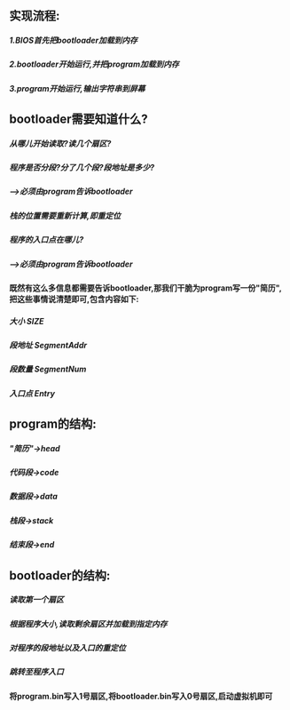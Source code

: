 ## 实现流程:
##### 1.BIOS首先把bootloader加载到内存
##### 2.bootloader开始运行,并把program加载到内存
##### 3.program开始运行,输出字符串到屏幕

##### 

## bootloader需要知道什么?
##### 从哪儿开始读取?读几个扇区?
##### 程序是否分段?分了几个段?段地址是多少?
##### -->必须由program告诉bootloader
##### 栈的位置需要重新计算,即重定位
##### 程序的入口点在哪儿?
##### -->必须由program告诉bootloader

##### 


#### 既然有这么多信息都需要告诉bootloader,那我们干脆为program写一份"简历",把这些事情说清楚即可,包含内容如下:
##### 大小    SIZE
##### 段地址  SegmentAddr
##### 段数量  SegmentNum
##### 入口点  Entry

##### 


## program的结构:
##### "简历"->head
##### 代码段->code
##### 数据段->data
##### 栈段->stack
##### 结束段->end

##### 

## bootloader的结构:
##### 读取第一个扇区
##### 根据程序大小,读取剩余扇区并加载到指定内存
##### 对程序的段地址以及入口的重定位
##### 跳转至程序入口

##### 

**将program.bin写入1号扇区,将bootloader.bin写入0号扇区,启动虚拟机即可**
